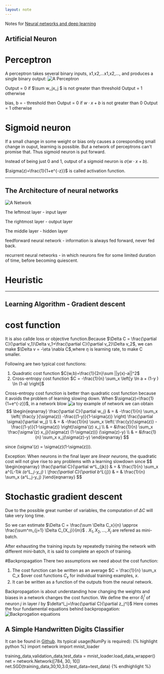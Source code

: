 ```yaml
---
layout: note
---
```

Notes for [Neural networks and deep learning](http://neuralnetworksanddeeplearning.com)

## Artificial Neuron

# Perceptron

A perceptron takes several binary inputs, x1,x2,…x1,x2,…, and produces a single binary output:
![A Perceptron](http://neuralnetworksanddeeplearning.com/images/tikz0.png)

Output = 0 if  $\sum w_jx_j \$ is not greater than threshold
Output = 1 otherwise

bias, b = - threshold then
Output = 0 if $w \cdot x + b$ is not greater than 0
Output = 1 otherwise


# Sigmoid neuron

If a small change in some weight or bias only causes a coresponding small change in ouput, learning is possible.
But a network of perceptrons can't promise that. Thus sigmoid neuron is put forward.

Instead of being just 0 and 1, output of a sigmoid neuron is $\sigma(w\cdot x+b)$.

$\sigma(z)=\frac{1}{1+e^{-z}}$ is called activation function.

---------------------

##  The Architecture of neural networks

![A Network](http://neuralnetworksanddeeplearning.com/images/tikz10.png)

The leftmost layer - input layer

The rightmost layer - output layer

The middle layer - hidden layer

feedforward neural network - information is always fed forward, never fed back.

recurrent neural networks - in which neurons fire for some limited duration of time, before becoming quiescent.


# Heuristic

-------------------

## Learning Algorithm - Gradient descent
# cost function
It is also callde loss or objective function.Because $\Delta C = \frac{\partial C}{\partial v_1}\Delta v_1+\frac{\partial C}{\partial v_2}\Delta v_2$, we can make $\Delta v = -\eta \nabla C\$,where $\eta$ is learning rate, to make C smaller.

Following are two typical cost functions:
1. Quadratic cost function 
$C(w,b)=\frac{1}{2n}\sum ||y(x)-a||^2$ 
2. Cross-entropy cost function 
$C = -\frac{1}{n} \sum_x \left[y \ln a + (1-y ) \ln (1-a) \right]$

Cross-entropy cost function is better than quadratic cost function because it avoids the problem of learning slowing down.
When $\sigma(z)=\frac{1}{1+e^{-z}}$, in a network blow
![a toy example of network](http://neuralnetworksanddeeplearning.com/images/tikz29.png)
we can obtain
$$
\begin{eqnarray}
  \frac{\partial C}{\partial w_j} & = & -\frac{1}{n} \sum_x \left(
    \frac{y }{\sigma(z)} -\frac{(1-y)}{1-\sigma(z)} \right)
  \frac{\partial \sigma}{\partial w_j} \\
 & = & -\frac{1}{n} \sum_x \left( 
    \frac{y}{\sigma(z)} 
    -\frac{(1-y)}{1-\sigma(z)} \right)\sigma'(z) x_j \\
  & = &\frac{1}{n}
  \sum_x \frac{\sigma'(z) x_j}{\sigma(z) (1-\sigma(z))}
  (\sigma(z)-y) \\
  & = &\frac{1}{n} \sum_x x_j(\sigma(z)-y)
\end{eqnarray}
$$

since \(\sigma'(z) = \sigma(z)(1-\sigma(z))\).

Exception: When neurons in the final layer are *linear neurons*, the quadratic cost will not give rise to any problems with a learning slowdown since
$$
\begin{eqnarray}
      \frac{\partial C}{\partial w^L_{jk}} & = & \frac{1}{n} \sum_x 
      a^{L-1}_k  (a^L_j-y_j) \\
      \frac{\partial C}{\partial b^L_{j}} & = & \frac{1}{n} \sum_x 
      (a^L_j-y_j)
}\end{eqnarray}
$$
# Stochastic gradient descent
Due to the possible great number of variables, the computation of $\Delta C$ will take very long time.

So we can estimate $\Delta C = \frac{\sum \Delta C_x}{n} \approx  \frac{\sum^m_{j=1} \Delta C_{X_j}}{m}$ .
$X_1,X_2,...,X_j$ are refered as mini-batch.

After exhausting the training inputs by repeatedly training the network with different mini-batch, it is said to complete an epoch of training.

#Backpropagation
There two assumptions we need about the cost function:
1. The cost function can be written as an average $C = \frac{1}{n} \sum_x C_x $over cost functions $C_x$ for individual training examples, $x$.
2. It can be written as a function of the outputs from the neural network.

Backpropagation is about understanding how changing the weights and biases in a network changes the cost function.
We define the error $\delta^l_j$ of neuron $j$ in layer $l$ by
$\delta^l_j=\frac{\partial C}{\partial z_j^l}$
Here comes the four fundamental equations behind backpropagation:
![Backprogation equations](http://neuralnetworksanddeeplearning.com/images/tikz21.png)

## A Simple Handwritten Digits Classifier
It can be found in [Github](https://github.com/mnielsen/neural-networks-and-deep-learning).
Its typical usage(NumPy is required):
{% highlight python %}
import network
import mnist_loader

training_data,validation_data,test_data = mnist_loader.load_data_wrapper()
net = network.Network([784, 30, 10])
net.SGD(training_data,30,10,3.0,test_data=test_data)
{% endhighlight %}
